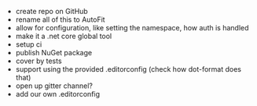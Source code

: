 * create repo on GitHub
 * rename all of this to AutoFit
 * allow for configuration, like setting the namespace, how auth is handled
 * make it a .net core global tool
 * setup ci
 * publish NuGet package
 * cover by tests
 * support using the provided .editorconfig (check how dot-format does that)
 * open up gitter channel?
 * add our own .editorconfig